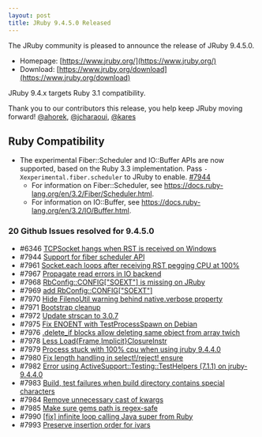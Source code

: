 ```yaml
---
layout: post
title: JRuby 9.4.5.0 Released
---
```


The JRuby community is pleased to announce the release of JRuby 9.4.5.0.

* Homepage: [https://www.jruby.org/](https://www.jruby.org/)
* Download: [https://www.jruby.org/download](https://www.jruby.org/download)

JRuby 9.4.x targets Ruby 3.1 compatibility.

Thank you to our contributors this release, you help keep JRuby moving forward! [@ahorek], [@jcharaoui], [@kares]

Ruby Compatibility
------------------

* The experimental Fiber::Scheduler and IO::Buffer APIs are now supported, based on the Ruby 3.3 implementation. Pass `-Xexperimental.fiber.scheduler` to JRuby to enable. [#7944]
  * For information on Fiber::Scheduler, see https://docs.ruby-lang.org/en/3.2/Fiber/Scheduler.html.
  * For information on IO::Buffer, see https://docs.ruby-lang.org/en/3.2/IO/Buffer.html.


### 20 Github Issues resolved for 9.4.5.0

- #6346 [TCPSocket hangs when RST is received on Windows][#6346]
- #7944 [Support for fiber scheduler API][#7944]
- #7961 [Socket.each loops after receiving RST pegging CPU at 100%][#7961]
- #7967 [Propagate read errors in IO backend][#7967]
- #7968 [RbConfig::CONFIG["SOEXT"] is missing on JRuby][#7968]
- #7969 [add RbConfig::CONFIG["SOEXT"]][#7969]
- #7970 [Hide FilenoUtil warning behind native.verbose property][#7970]
- #7971 [Bootstrap cleanup][#7971]
- #7972 [Update strscan to 3.0.7][#7972]
- #7975 [Fix ENOENT with TestProcessSpawn on Debian][#7975]
- #7976 [.delete_if blocks allow deleting same object from array twich][#7976]
- #7978 [Less Load{Frame,Implicit}ClosureInstr][#7978]
- #7979 [Process stuck with 100% cpu when using jruby 9.4.4.0][#7979]
- #7980 [Fix length handling in select!/reject! ensure][#7980]
- #7982 [Error using ActiveSupport::Testing::TestHelpers (7.1.1) on jruby-9.4.4.0][#7982]
- #7983 [Build, test failures when build directory contains special characters][#7983]
- #7984 [Remove unnecessary cast of kwargs][#7984]
- #7985 [Make sure gems path is regex-safe][#7985]
- #7990 [[fix] infinite loop calling Java super from Ruby][#7990]
- #7993 [Preserve insertion order for ivars][#7993]

[@ahorek]:https://github.com/ahorek
[@jcharaoui]:https://github.com/jcharaoui
[@kares]:https://github.com/kares
[#6346]:https://github.com/jruby/jruby/issues/6346
[#7944]:https://github.com/jruby/jruby/pull/7944
[#7961]:https://github.com/jruby/jruby/issues/7961
[#7967]:https://github.com/jruby/jruby/pull/7967
[#7968]:https://github.com/jruby/jruby/issues/7968
[#7969]:https://github.com/jruby/jruby/pull/7969
[#7970]:https://github.com/jruby/jruby/pull/7970
[#7971]:https://github.com/jruby/jruby/pull/7971
[#7972]:https://github.com/jruby/jruby/pull/7972
[#7975]:https://github.com/jruby/jruby/pull/7975
[#7976]:https://github.com/jruby/jruby/issues/7976
[#7978]:https://github.com/jruby/jruby/pull/7978
[#7979]:https://github.com/jruby/jruby/issues/7979
[#7980]:https://github.com/jruby/jruby/pull/7980
[#7982]:https://github.com/jruby/jruby/issues/7982
[#7983]:https://github.com/jruby/jruby/issues/7983
[#7984]:https://github.com/jruby/jruby/pull/7984
[#7985]:https://github.com/jruby/jruby/pull/7985
[#7990]:https://github.com/jruby/jruby/pull/7990
[#7993]:https://github.com/jruby/jruby/pull/7993
